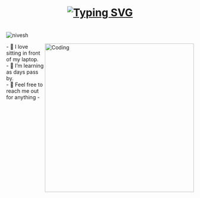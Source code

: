 <h1 align="center">
 <a href="https://git.io/typing-svg"><img src="https://readme-typing-svg.herokuapp.com?font=Fira+Code&pause=100&color=E9F718&width=435&lines=Hi+there!;I+am+Nivesh+Chaudhary" alt="Typing SVG" /></a>
</h1>
<img src="https://www.animatedimages.org/data/media/562/animated-line-image-0111.gif" width="1000" height="2" />
 <p align="left"> <img src="https://komarev.com/ghpvc/?username=Nivesh2003&label=Profile%20views&color=0e75b6&style=flat" alt="nivesh" /> </p>

<img align="right" alt="Coding" width="400" src="">

<p align="left">  </p>
- 👀 I love sitting in front of my laptop.<br>
- 🌱 I’m learning as days pass by. <br>
- 💞️ Feel free to reach me out for anything 
-

